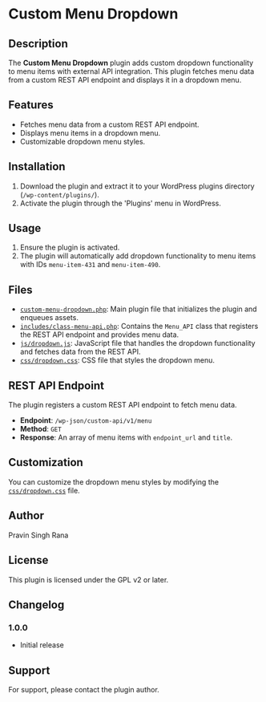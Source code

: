 # Custom Menu Dropdown

## Description

The **Custom Menu Dropdown** plugin adds custom dropdown functionality to menu items with external API integration. This plugin fetches menu data from a custom REST API endpoint and displays it in a dropdown menu.

## Features

- Fetches menu data from a custom REST API endpoint.
- Displays menu items in a dropdown menu.
- Customizable dropdown menu styles.

## Installation

1. Download the plugin and extract it to your WordPress plugins directory (`/wp-content/plugins/`).
2. Activate the plugin through the 'Plugins' menu in WordPress.

## Usage

1. Ensure the plugin is activated.
2. The plugin will automatically add dropdown functionality to menu items with IDs `menu-item-431` and `menu-item-490`.

## Files

- [`custom-menu-dropdown.php`](custom-menu-dropdown.php): Main plugin file that initializes the plugin and enqueues assets.
- [`includes/class-menu-api.php`](includes/class-menu-api.php): Contains the `Menu_API` class that registers the REST API endpoint and provides menu data.
- [`js/dropdown.js`](js/dropdown.js): JavaScript file that handles the dropdown functionality and fetches data from the REST API.
- [`css/dropdown.css`](css/dropdown.css): CSS file that styles the dropdown menu.

## REST API Endpoint

The plugin registers a custom REST API endpoint to fetch menu data.

- **Endpoint**: `/wp-json/custom-api/v1/menu`
- **Method**: `GET`
- **Response**: An array of menu items with `endpoint_url` and `title`.

## Customization

You can customize the dropdown menu styles by modifying the [`css/dropdown.css`](css/dropdown.css) file.

## Author

Pravin Singh Rana

## License

This plugin is licensed under the GPL v2 or later.

## Changelog

### 1.0.0

- Initial release

## Support

For support, please contact the plugin author.
